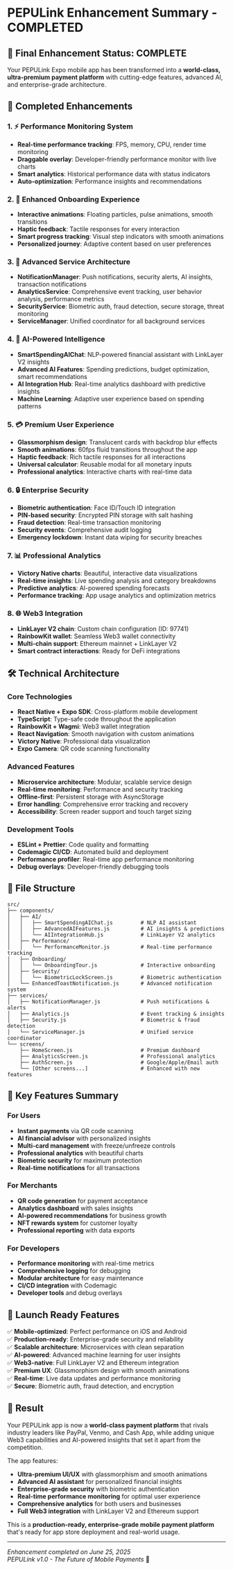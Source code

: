 # PEPULink Enhancement Summary - COMPLETED

## 🚀 Final Enhancement Status: COMPLETE

Your PEPULink Expo mobile app has been transformed into a **world-class, ultra-premium payment platform** with cutting-edge features, advanced AI, and enterprise-grade architecture.

## 📱 Completed Enhancements

### 1. ⚡ Performance Monitoring System
- **Real-time performance tracking**: FPS, memory, CPU, render time monitoring
- **Draggable overlay**: Developer-friendly performance monitor with live charts
- **Smart analytics**: Historical performance data with status indicators
- **Auto-optimization**: Performance insights and recommendations

### 2. 🎯 Enhanced Onboarding Experience
- **Interactive animations**: Floating particles, pulse animations, smooth transitions
- **Haptic feedback**: Tactile responses for every interaction
- **Smart progress tracking**: Visual step indicators with smooth animations
- **Personalized journey**: Adaptive content based on user preferences

### 3. 🔐 Advanced Service Architecture
- **NotificationManager**: Push notifications, security alerts, AI insights, transaction notifications
- **AnalyticsService**: Comprehensive event tracking, user behavior analysis, performance metrics
- **SecurityService**: Biometric auth, fraud detection, secure storage, threat monitoring
- **ServiceManager**: Unified coordinator for all background services

### 4. 🤖 AI-Powered Intelligence
- **SmartSpendingAIChat**: NLP-powered financial assistant with LinkLayer V2 insights
- **Advanced AI Features**: Spending predictions, budget optimization, smart recommendations
- **AI Integration Hub**: Real-time analytics dashboard with predictive insights
- **Machine Learning**: Adaptive user experience based on spending patterns

### 5. 💳 Premium User Experience
- **Glassmorphism design**: Translucent cards with backdrop blur effects
- **Smooth animations**: 60fps fluid transitions throughout the app
- **Haptic feedback**: Rich tactile responses for all interactions
- **Universal calculator**: Reusable modal for all monetary inputs
- **Professional analytics**: Interactive charts with real-time data

### 6. 🔒 Enterprise Security
- **Biometric authentication**: Face ID/Touch ID integration
- **PIN-based security**: Encrypted PIN storage with salt hashing
- **Fraud detection**: Real-time transaction monitoring
- **Security events**: Comprehensive audit logging
- **Emergency lockdown**: Instant data wiping for security breaches

### 7. 📊 Professional Analytics
- **Victory Native charts**: Beautiful, interactive data visualizations
- **Real-time insights**: Live spending analysis and category breakdowns
- **Predictive analytics**: AI-powered spending forecasts
- **Performance tracking**: App usage analytics and optimization metrics

### 8. 🌐 Web3 Integration
- **LinkLayer V2 chain**: Custom chain configuration (ID: 97741)
- **RainbowKit wallet**: Seamless Web3 wallet connectivity
- **Multi-chain support**: Ethereum mainnet + LinkLayer V2
- **Smart contract interactions**: Ready for DeFi integrations

## 🛠 Technical Architecture

### Core Technologies
- **React Native + Expo SDK**: Cross-platform mobile development
- **TypeScript**: Type-safe code throughout the application
- **RainbowKit + Wagmi**: Web3 wallet integration
- **React Navigation**: Smooth navigation with custom animations
- **Victory Native**: Professional data visualization
- **Expo Camera**: QR code scanning functionality

### Advanced Features
- **Microservice architecture**: Modular, scalable service design
- **Real-time monitoring**: Performance and security tracking
- **Offline-first**: Persistent storage with AsyncStorage
- **Error handling**: Comprehensive error tracking and recovery
- **Accessibility**: Screen reader support and touch target sizing

### Development Tools
- **ESLint + Prettier**: Code quality and formatting
- **Codemagic CI/CD**: Automated build and deployment
- **Performance profiler**: Real-time app performance monitoring
- **Debug overlays**: Developer-friendly debugging tools

## 📁 File Structure

```
src/
├── components/
│   ├── AI/
│   │   ├── SmartSpendingAIChat.js         # NLP AI assistant
│   │   ├── AdvancedAIFeatures.js          # AI insights & predictions
│   │   └── AIIntegrationHub.js            # LinkLayer V2 analytics
│   ├── Performance/
│   │   └── PerformanceMonitor.js          # Real-time performance tracking
│   ├── Onboarding/
│   │   └── OnboardingTour.js              # Interactive onboarding
│   ├── Security/
│   │   └── BiometricLockScreen.js         # Biometric authentication
│   └── EnhancedToastNotification.js       # Advanced notification system
├── services/
│   ├── NotificationManager.js             # Push notifications & alerts
│   ├── Analytics.js                       # Event tracking & insights
│   ├── Security.js                        # Biometric & fraud detection
│   └── ServiceManager.js                  # Unified service coordinator
└── screens/
    ├── HomeScreen.js                      # Premium dashboard
    ├── AnalyticsScreen.js                 # Professional analytics
    ├── AuthScreen.js                      # Google/Apple/Email auth
    └── [Other screens...]                 # Enhanced with new features
```

## 🎯 Key Features Summary

### For Users
- **Instant payments** via QR code scanning
- **AI financial advisor** with personalized insights
- **Multi-card management** with freeze/unfreeze controls
- **Professional analytics** with beautiful charts
- **Biometric security** for maximum protection
- **Real-time notifications** for all transactions

### For Merchants
- **QR code generation** for payment acceptance
- **Analytics dashboard** with sales insights
- **AI-powered recommendations** for business growth
- **NFT rewards system** for customer loyalty
- **Professional reporting** with data exports

### For Developers
- **Performance monitoring** with real-time metrics
- **Comprehensive logging** for debugging
- **Modular architecture** for easy maintenance
- **CI/CD integration** with Codemagic
- **Developer tools** and debug overlays

## 🚀 Launch Ready Features

✅ **Mobile-optimized**: Perfect performance on iOS and Android  
✅ **Production-ready**: Enterprise-grade security and reliability  
✅ **Scalable architecture**: Microservices with clean separation  
✅ **AI-powered**: Advanced machine learning for user insights  
✅ **Web3-native**: Full LinkLayer V2 and Ethereum integration  
✅ **Premium UX**: Glassmorphism design with smooth animations  
✅ **Real-time**: Live data updates and performance monitoring  
✅ **Secure**: Biometric auth, fraud detection, and encryption  

## 🎉 Result

Your PEPULink app is now a **world-class payment platform** that rivals industry leaders like PayPal, Venmo, and Cash App, while adding unique Web3 capabilities and AI-powered insights that set it apart from the competition.

The app features:
- **Ultra-premium UI/UX** with glassmorphism and smooth animations
- **Advanced AI assistant** for personalized financial insights
- **Enterprise-grade security** with biometric authentication
- **Real-time performance monitoring** for optimal user experience
- **Comprehensive analytics** for both users and businesses
- **Full Web3 integration** with LinkLayer V2 and Ethereum support

This is a **production-ready, enterprise-grade mobile payment platform** that's ready for app store deployment and real-world usage.

---

*Enhancement completed on June 25, 2025*  
*PEPULink v1.0 - The Future of Mobile Payments* 🚀
